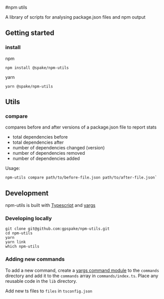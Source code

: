 #npm utils

A library of scripts for analysing package.json files and npm output

## Getting started
### install
npm
```
npm install @spake/npm-utils
```

yarn
```
yarn @spake/npm-utils
```

## Utils

### compare

compares before and after versions of a package.json file to report stats

- total dependencies before
- total dependencies after
- number of dependencies changed (version)
- number of dependencies removed
- number of dependencies added

Usage:
```
npm-utils compare path/to/before-file.json path/to/after-file.json`
```

## Development

npm-utils is built with [Typescript](https://www.typescriptlang.org/) and [yargs](http://yargs.js.org/)

### Developing locally
```
git clone git@github.com:gpspake/npm-utils.git
cd npm-utils
yarn
yarn link
which npm-utils
```

### Adding new commands
To add a new command, create a [yargs command module](https://github.com/yargs/yargs/blob/main/docs/advanced.md#providing-a-command-module) to the `commands` directory and add it to the `commands` array in `commands/index.ts`.
Place any reusable code in the `lib` directory.

Add new ts files to `files` in `tsconfig.json`
